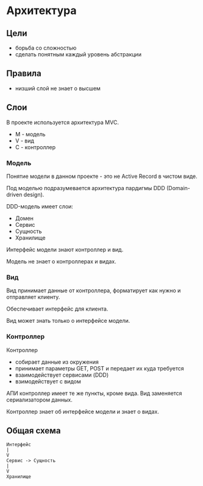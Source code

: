 Архитектура
========

## Цели

* борьба со сложностью
* сделать понятным каждый уровень абстракции

## Правила

* низший слой не знает о высшем

## Слои

В проекте используется архитектура MVC.
 
* M - модель
* V - вид
* C - контроллер

### Модель

Понятие модели в данном проекте - это не Active Record в чистом виде.

Под моделью подразумевается архитектура пардигмы DDD (Domain-driven design).

DDD-модель имеет слои:

* Домен
* Сервис
* Сущность
* Хранилище

Интерфейс модели знают контроллер и вид.

Модель не знает о контроллерах и видах.

### Вид

Вид принимает данные от контроллера, форматирует как нужно и отправляет клиенту.

Обеспечивает интерфейс для клиента.

Вид может знать только о интерфейсе модели.

### Контроллер

Контроллер 

* собирает данные из окружения
* принимает параметры GET, POST и передает их куда требуется
* взаимодействует сервисами (DDD)
* взимодействует с видом

АПИ контроллер имеет те же пункты, кроме вида. 
Вид заменяется сериализатором данных.

Контроллер знает об интерфейсе модели и знает о видах.

## Общая схема

```
Интерфейс
|
V
Сервис -> Сущность
|
V
Хранилище
```
